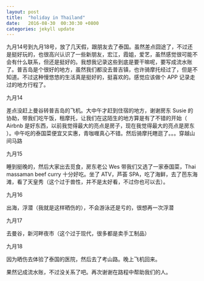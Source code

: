 ```yaml
---
layout: post
title:  "holiday in Thailand"
date:   2016-08-30  00:30:30 +0800
categories: jekyll update
---
```


九月14号到九月18号，放了几天假，跟朋友去了泰国。虽然差点囧途了，不过还是挺好玩的，也很高兴认识了一些新朋友，宏江，霞姐，爱艺，虽然感觉很可能不会有什么联系，但还是挺好的。我想我记录这些到底是要干嘛呢，要写成流水账了。普吉岛是个很好的地方，虽然我们都没去普吉镇，也许骑摩托经过了，但是不知道。不过这种慢悠悠的生活真是挺好的，挺喜欢的。感觉应该做个 APP 记录走过的地方行程了。

九月14

差点没赶上曼谷转普吉岛的飞机。大中午才赶到住宿的地方，谢谢房东 Susie 的协助，带我们吃午饭，租摩托，让我们在这陌生的地方算是有了不错的开始（ Airbnb 是好东西，以前我觉得最大的亮点是房子，现在我觉得最大的亮点是房东 ）。中午吃的泰国菜便宜又实惠，青咖喱真心不错。然后骑摩托瞎逛了。。。穿越山间马路

九月15

睡到挺晚的，然后大家出去觅食，房东老公 Wes 带我们又选了一家泰国菜，Thai massaman beef curry 十分好吃。坐了 ATV，芦荟 SPA，吃了海鲜，去了芭东海滩，看了天皇秀（这个过于兽性，并不是太好看，不过你也可以去）。

九月16

出海，浮潜（我就是这样晒伤的），不会游泳还是亏的，很想再一次浮潜

九月17

去曼谷，新河畔夜市（这个过于现代，很多都是卖手工制品）

九月18

因为晒伤去体验了泰国的医院，然后去了考山路。晚上飞机回来。

果然记成流水账，不过没关系了吧。再次谢谢在路程中帮助我们的人。

